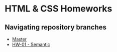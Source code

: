# HTML & CSS Homeworks
## Navigating repository branches

* [Master](https://github.com/Cyace84/html-css-hws)
* [HW-01 - Semantic](https://github.com/Cyace84/html-css-hws/tree/goit-markup-hw-01)


